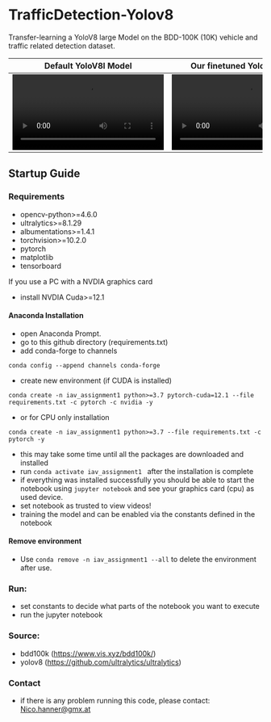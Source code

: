 # TrafficDetection-Yolov8
Transfer-learning a YoloV8 large Model on the BDD-100K (10K) vehicle and traffic related detection dataset.

Default YoloV8l Model | Our finetuned YoloV8l Model
:-: | :-:
<video src=https://github.com/TGravel/TrafficDetection-Yolov8/assets/36968003/36782b2c-198a-4e61-8845-592958277c91> | <video src=https://github.com/TGravel/TrafficDetection-Yolov8/assets/36968003/c6aa17dc-2902-4bed-ac2c-f9e5928c65d0>


## Startup Guide
### Requirements

- opencv-python>=4.6.0
- ultralytics>=8.1.29
- albumentations>=1.4.1
- torchvision>=10.2.0
- pytorch
- matplotlib
- tensorboard

If you use a PC with a NVDIA graphics card 
- install NVDIA Cuda>=12.1

#### Anaconda Installation

- open Anaconda Prompt.
- go to this github directory (requirements.txt)
- add conda-forge to channels

```
conda config --append channels conda-forge
```

- create new environment (if CUDA is installed)

```
conda create -n iav_assignment1 python>=3.7 pytorch-cuda=12.1 --file requirements.txt -c pytorch -c nvidia -y
```

- or for CPU only installation

```
conda create -n iav_assignment1 python>=3.7 --file requirements.txt -c pytorch -y
```

- this may take some time until all the packages are downloaded and installed
- run
 ```conda activate iav_assignment1 ``` after the installation is complete
- if everything was installed successfully you should be able to start the notebook using `jupyter notebook` and see your graphics card (cpu) as used device.
- set notebook as trusted to view videos!
- training the model and can be enabled via the constants defined in the notebook

#### Remove environment
- Use `conda remove -n iav_assignment1 --all` to delete the environment after use.

### Run:
- set constants to decide what parts of the notebook you want to execute
- run the jupyter notebook

### Source:
- bdd100k (https://www.vis.xyz/bdd100k/)
- yolov8 (https://github.com/ultralytics/ultralytics)

### Contact
- if there is any problem running this code, please contact: Nico.hanner@gmx.at


